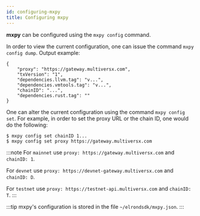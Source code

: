 ```yaml
---
id: configuring-mxpy
title: Configuring mxpy
---
```


**mxpy** can be configured using the `mxpy config` command.

In order to view the current configuration, one can issue the command `mxpy config dump`. Output example:

```
{
    "proxy": "https://gateway.multiversx.com",
    "txVersion": "1",
    "dependencies.llvm.tag": "v...",
    "dependencies.vmtools.tag": "v...",
    "chainID": "...",
    "dependencies.rust.tag": ""
}
```

One can alter the current configuration using the command `mxpy config set`. For example, in order to set the proxy URL or the chain ID, one would do the following:

```
$ mxpy config set chainID 1...
$ mxpy config set proxy https://gateway.multiversx.com
```

:::note
For `mainnet` use `proxy: https://gateway.multiversx.com` and `chainID: 1`.

For `devnet` use `proxy: https://devnet-gateway.multiversx.com` and `chainID: D`.

For `testnet` use `proxy: https://testnet-api.multiversx.com` and `chainID: T`.
:::

:::tip
mxpy's configuration is stored in the file `~/elrondsdk/mxpy.json`.
:::
